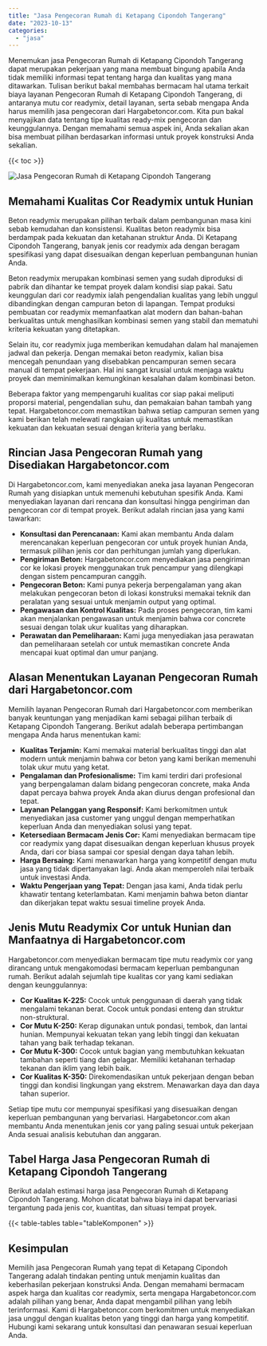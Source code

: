 ```yaml
---
title: "Jasa Pengecoran Rumah di Ketapang Cipondoh Tangerang"
date: "2023-10-13"
categories: 
  - "jasa"
---
```



Menemukan jasa Pengecoran Rumah di Ketapang Cipondoh Tangerang dapat merupakan pekerjaan yang mana membuat bingung apabila Anda tidak memiliki informasi tepat tentang harga dan kualitas yang mana ditawarkan. Tulisan berikut bakal membahas bermacam hal utama terkait biaya layanan Pengecoran Rumah di Ketapang Cipondoh Tangerang, di antaranya mutu cor readymix, detail layanan, serta sebab mengapa Anda harus memilih jasa pengecoran dari Hargabetoncor.com. Kita pun bakal menyajikan data tentang tipe kualitas ready-mix pengecoran dan keunggulannya. Dengan memahami semua aspek ini, Anda sekalian akan bisa membuat pilihan berdasarkan informasi untuk proyek konstruksi Anda sekalian.

{{< toc >}}

![Jasa Pengecoran Rumah di Ketapang Cipondoh Tangerang](https://hargareadymixid.github.io/hbc/readymix-hbc%20(16).png)

## Memahami Kualitas Cor Readymix untuk Hunian

Beton readymix merupakan pilihan terbaik dalam pembangunan masa kini sebab kemudahan dan konsistensi. Kualitas beton readymix bisa berdampak pada kekuatan dan ketahanan struktur Anda. Di Ketapang Cipondoh Tangerang, banyak jenis cor readymix ada dengan beragam spesifikasi yang dapat disesuaikan dengan keperluan pembangunan hunian Anda.

Beton readymix merupakan kombinasi semen yang sudah diproduksi di pabrik dan dihantar ke tempat proyek dalam kondisi siap pakai. Satu keunggulan dari cor readymix ialah pengendalian kualitas yang lebih unggul dibandingkan dengan campuran beton di lapangan. Tempat produksi pembuatan cor readymix memanfaatkan alat modern dan bahan-bahan berkualitas untuk menghasilkan kombinasi semen yang stabil dan mematuhi kriteria kekuatan yang ditetapkan.

Selain itu, cor readymix juga memberikan kemudahan dalam hal manajemen jadwal dan pekerja. Dengan memakai beton readymix, kalian bisa mencegah penundaan yang disebabkan pencampuran semen secara manual di tempat pekerjaan. Hal ini sangat krusial untuk menjaga waktu proyek dan meminimalkan kemungkinan kesalahan dalam kombinasi beton.

Beberapa faktor yang mempengaruhi kualitas cor siap pakai meliputi proporsi material, pengendalian suhu, dan pemakaian bahan tambah yang tepat. Hargabetoncor.com memastikan bahwa setiap campuran semen yang kami berikan telah melewati rangkaian uji kualitas untuk memastikan kekuatan dan kekuatan sesuai dengan kriteria yang berlaku.

## Rincian Jasa Pengecoran Rumah yang Disediakan Hargabetoncor.com

Di Hargabetoncor.com, kami menyediakan aneka jasa layanan Pengecoran Rumah yang disiapkan untuk memenuhi kebutuhan spesifik Anda. Kami menyediakan layanan dari rencana dan konsultasi hingga pengiriman dan pengecoran cor di tempat proyek. Berikut adalah rincian jasa yang kami tawarkan:

- **Konsultasi dan Perencanaan:** Kami akan membantu Anda dalam merencanakan keperluan pengecoran cor untuk proyek hunian Anda, termasuk pilihan jenis cor dan perhitungan jumlah yang diperlukan.
- **Pengiriman Beton:** Hargabetoncor.com menyediakan jasa pengiriman cor ke lokasi proyek menggunakan truk pencampur yang dilengkapi dengan sistem pencampuran canggih.
- **Pengecoran Beton:** Kami punya pekerja berpengalaman yang akan melakukan pengecoran beton di lokasi konstruksi memakai teknik dan peralatan yang sesuai untuk menjamin output yang optimal.
- **Pengawasan dan Kontrol Kualitas:** Pada proses pengecoran, tim kami akan menjalankan pengawasan untuk menjamin bahwa cor concrete sesuai dengan tolak ukur kualitas yang diharapkan.
- **Perawatan dan Pemeliharaan:** Kami juga menyediakan jasa perawatan dan pemeliharaan setelah cor untuk memastikan concrete Anda mencapai kuat optimal dan umur panjang.

## Alasan Menentukan Layanan Pengecoran Rumah dari Hargabetoncor.com

Memilih layanan Pengecoran Rumah dari Hargabetoncor.com memberikan banyak keuntungan yang menjadikan kami sebagai pilihan terbaik di Ketapang Cipondoh Tangerang. Berikut adalah beberapa pertimbangan mengapa Anda harus menentukan kami:

- **Kualitas Terjamin:** Kami memakai material berkualitas tinggi dan alat modern untuk menjamin bahwa cor beton yang kami berikan memenuhi tolak ukur mutu yang ketat.
- **Pengalaman dan Profesionalisme:** Tim kami terdiri dari profesional yang berpengalaman dalam bidang pengecoran concrete, maka Anda dapat percaya bahwa proyek Anda akan diurus dengan profesional dan tepat.
- **Layanan Pelanggan yang Responsif:** Kami berkomitmen untuk menyediakan jasa customer yang unggul dengan memperhatikan keperluan Anda dan menyediakan solusi yang tepat.
- **Ketersediaan Bermacam Jenis Cor:** Kami menyediakan bermacam tipe cor readymix yang dapat disesuaikan dengan keperluan khusus proyek Anda, dari cor biasa sampai cor spesial dengan daya tahan lebih.
- **Harga Bersaing:** Kami menawarkan harga yang kompetitif dengan mutu jasa yang tidak dipertanyakan lagi. Anda akan memperoleh nilai terbaik untuk investasi Anda.
- **Waktu Pengerjaan yang Tepat:** Dengan jasa kami, Anda tidak perlu khawatir tentang keterlambatan. Kami menjamin bahwa beton diantar dan dikerjakan tepat waktu sesuai timeline proyek Anda.

## Jenis Mutu Readymix Cor untuk Hunian dan Manfaatnya di Hargabetoncor.com

Hargabetoncor.com menyediakan bermacam tipe mutu readymix cor yang dirancang untuk mengakomodasi bermacam keperluan pembangunan rumah. Berikut adalah sejumlah tipe kualitas cor yang kami sediakan dengan keunggulannya:

- **Cor Kualitas K-225:** Cocok untuk penggunaan di daerah yang tidak mengalami tekanan berat. Cocok untuk pondasi enteng dan struktur non-struktural.
- **Cor Mutu K-250:** Kerap digunakan untuk pondasi, tembok, dan lantai hunian. Mempunyai kekuatan tekan yang lebih tinggi dan kekuatan tahan yang baik terhadap tekanan.
- **Cor Mutu K-300:** Cocok untuk bagian yang membutuhkan kekuatan tambahan seperti tiang dan gelagar. Memiliki ketahanan terhadap tekanan dan iklim yang lebih baik.
- **Cor Kualitas K-350:** Direkomendasikan untuk pekerjaan dengan beban tinggi dan kondisi lingkungan yang ekstrem. Menawarkan daya dan daya tahan superior.

Setiap tipe mutu cor mempunyai spesifikasi yang disesuaikan dengan keperluan pembangunan yang bervariasi. Hargabetoncor.com akan membantu Anda menentukan jenis cor yang paling sesuai untuk pekerjaan Anda sesuai analisis kebutuhan dan anggaran.

## Tabel Harga Jasa Pengecoran Rumah di Ketapang Cipondoh Tangerang

Berikut adalah estimasi harga jasa Pengecoran Rumah di Ketapang Cipondoh Tangerang. Mohon dicatat bahwa biaya ini dapat bervariasi tergantung pada jenis cor, kuantitas, dan situasi tempat proyek.

{{< table-tables table="tableKomponen" >}}

## Kesimpulan

Memilih jasa Pengecoran Rumah yang tepat di Ketapang Cipondoh Tangerang adalah tindakan penting untuk menjamin kualitas dan keberhasilan pekerjaan konstruksi Anda. Dengan memahami bermacam aspek harga dan kualitas cor readymix, serta mengapa Hargabetoncor.com adalah pilihan yang benar, Anda dapat mengambil pilihan yang lebih terinformasi. Kami di Hargabetoncor.com berkomitmen untuk menyediakan jasa unggul dengan kualitas beton yang tinggi dan harga yang kompetitif. Hubungi kami sekarang untuk konsultasi dan penawaran sesuai keperluan Anda.
